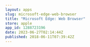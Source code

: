 ```yaml
---
layout: apps
slug: microsoft-edge-web-browser
title: "Microsoft Edge: Web Browser"
store: apple
app_id: 1288723196
date: 2023-06-27T02:14:44Z
published: 2018-06-11T07:39:42Z
---
```

